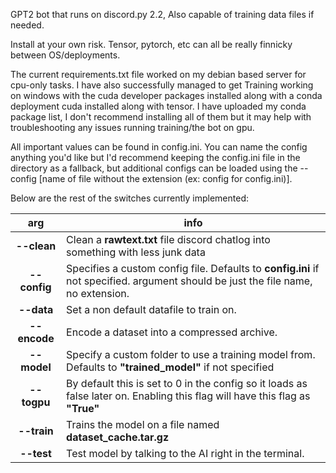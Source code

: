 GPT2 bot that runs on discord.py 2.2, Also capable of training data files if needed. 

Install at your own risk. Tensor, pytorch, etc can all be really finnicky between OS/deployments. 

The current requirements.txt file worked on my debian based server for cpu-only tasks. I have also successfully managed to get Training working on windows with the cuda developer packages installed along with a conda deployment cuda installed along with tensor. I have uploaded my conda package list, I don't recommend installing all of them but it may help with troubleshooting any issues running training/the bot on gpu. 

All important values can be found in config.ini. You can name the config anything you'd like but I'd recommend keeping the config.ini file in the directory as a fallback, but additional configs can be loaded using the --config [name of file without the extension (ex: config for config.ini)].

Below are the rest of the switches currently implemented:



**arg**|**info**
:---------:|-----
**--clean**|Clean a **rawtext.txt** file discord chatlog into something with less junk data
**--config**|Specifies a custom config file. Defaults to **config.ini** if not specified. argument should be just the file name, no extension.
**--data**|Set a non default datafile to train on.
**--encode**|Encode a dataset into a compressed archive.
**--model**|Specify a custom folder to use a training model from. Defaults to **"trained_model"** if not specified
**--togpu**|By default this is set to 0 in the config so it loads as false later on. Enabling this flag will have this flag as **"True"**
**--train**|Trains the model on a file named **dataset_cache.tar.gz**
**--test**|Test model by talking to the AI right in the terminal.
